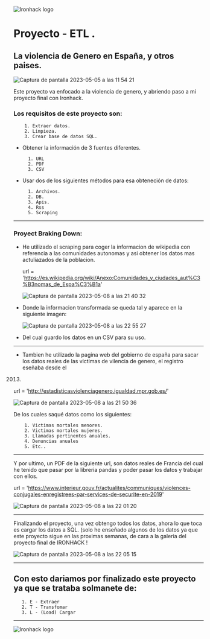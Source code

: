 
![Ironhack logo](https://i.imgur.com/1QgrNNw.png)
# Proyecto - ETL . 


## La violencia de Genero en España, y otros paises. 





![Captura de pantalla 2023-05-05 a las 11 54 21](https://user-images.githubusercontent.com/125477881/236429147-df33e2d7-86eb-4888-ab9f-eb7b0495f936.png)




Este proyecto va enfocado a la violencia de genero, y abriendo paso a mi proyecto final con Ironhack.





### Los requisitos de este proyecto son:



        1. Extraer datos.
        2. Limpieza.
        3. Crear base de datos SQL.
        

* Obtener la información de 3 fuentes diferentes.



        1. URL
        2. PDF
        3. CSV



* Usar dos de los siguientes métodos para esa obteneción de datos:
 
 
 
        1. Archivos.
        2. DB.
        3. Apis.   
        4. Rss
        5. Scraping
     
  
    
    
*******************************



### Proyect Braking Down:





* He utilizado el scraping para coger la informacion de wikipedia con referencia a las comunidades autonomas y asi obtener los datos mas actuliazados de la poblacion.





  url = 'https://es.wikipedia.org/wiki/Anexo:Comunidades_y_ciudades_aut%C3%B3nomas_de_Espa%C3%B1a'
  
 
  

   ![Captura de pantalla 2023-05-08 a las 21 40 32](https://user-images.githubusercontent.com/125477881/236917925-b279d4b4-dbe6-4f86-a719-4940a8e26275.png)

 
 * Donde la informacion transformada se queda tal y aparece en la siguiente imagen:
  
  
   ![Captura de pantalla 2023-05-08 a las 22 55 27](https://user-images.githubusercontent.com/125477881/236933049-3f6bb134-e3e8-4ec3-bc52-6b4aafd56480.png)

  

* Del cual guardo los datos en un CSV para su uso.




***********************************************





* Tambien he utilizado la pagina web del gobierno de españa para sacar los datos reales de las victimas de vilencia de genero, el registro eseñaba desde el 
2013. 

url  =  'http://estadisticasviolenciagenero.igualdad.mpr.gob.es/'


![Captura de pantalla 2023-05-08 a las 21 50 36](https://user-images.githubusercontent.com/125477881/236919977-f6100342-17ab-41c3-92f9-10009042366c.png)



De los cuales saqué datos como los siguientes: 





        1. Victimas mortales menores.
        2. Victimas mortales mujeres.
        3. Llamadas pertinentes anuales.   
        4. Denuncias anuales
        5. Etc..
        
       
     

************************************************



Y por ultimo, un PDF de la siguiente url, son datos reales de Francia del cual he tenido que pasar por la libreria pandas y poder pasar los datos y trabajar con ellos.


url = 'https://www.interieur.gouv.fr/actualites/communiques/violences-conjugales-enregistrees-par-services-de-securite-en-2019'




![Captura de pantalla 2023-05-08 a las 22 01 20](https://user-images.githubusercontent.com/125477881/236922063-aec442e7-b174-4fb4-876c-a8452c05ad93.png)





************************************************





Finalizando el proyecto, una vez obtengo todos los datos, ahora lo que toca es cargar los datos a SQL. (solo he enseñado algunos de los datos ya que este proyecto
sigue en las proximas semanas, de cara a la galeria del proyecto final de IRONHACK !



![Captura de pantalla 2023-05-08 a las 22 05 15](https://user-images.githubusercontent.com/125477881/236922835-fb82d29f-4c22-4f44-81b3-81892904d7fb.png)



*******************************************************



## Con esto dariamos por finalizado este proyecto ya que se trataba solmanete de:





       1. E - Extraer
       2. T - Transfomar
       3. L - (Load) Cargar



*******************************************************
![Ironhack logo](https://i.imgur.com/1QgrNNw.png)

